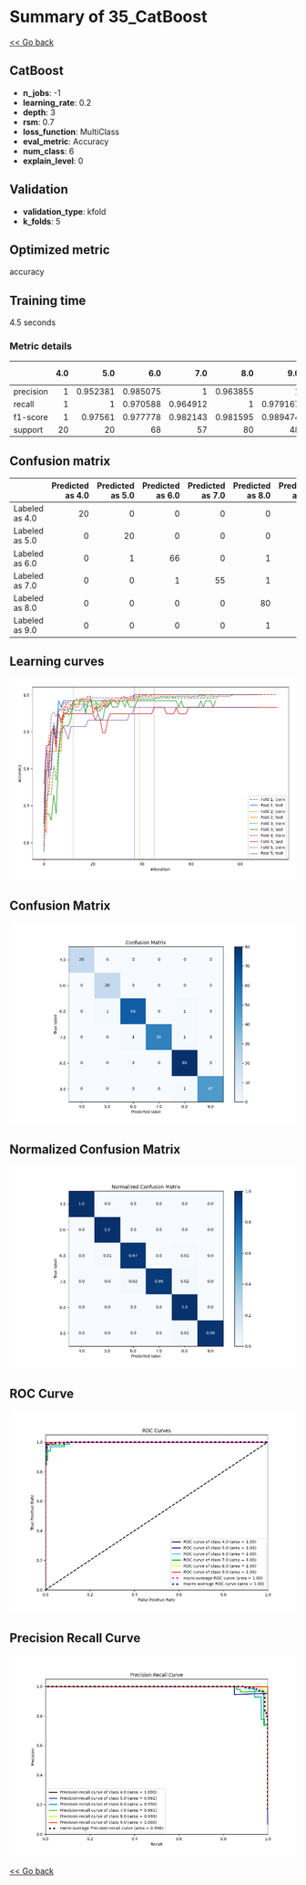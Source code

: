 # Summary of 35_CatBoost

[<< Go back](../README.md)


## CatBoost
- **n_jobs**: -1
- **learning_rate**: 0.2
- **depth**: 3
- **rsm**: 0.7
- **loss_function**: MultiClass
- **eval_metric**: Accuracy
- **num_class**: 6
- **explain_level**: 0

## Validation
 - **validation_type**: kfold
 - **k_folds**: 5

## Optimized metric
accuracy

## Training time

4.5 seconds

### Metric details
|           |   4.0 |       5.0 |       6.0 |       7.0 |       8.0 |       9.0 |   accuracy |   macro avg |   weighted avg |   logloss |
|:----------|------:|----------:|----------:|----------:|----------:|----------:|-----------:|------------:|---------------:|----------:|
| precision |     1 |  0.952381 |  0.985075 |  1        |  0.963855 |  1        |   0.982935 |    0.983552 |       0.983417 |  0.271271 |
| recall    |     1 |  1        |  0.970588 |  0.964912 |  1        |  0.979167 |   0.982935 |    0.985778 |       0.982935 |  0.271271 |
| f1-score  |     1 |  0.97561  |  0.977778 |  0.982143 |  0.981595 |  0.989474 |   0.982935 |    0.984433 |       0.982954 |  0.271271 |
| support   |    20 | 20        | 68        | 57        | 80        | 48        |   0.982935 |  293        |     293        |  0.271271 |


## Confusion matrix
|                |   Predicted as 4.0 |   Predicted as 5.0 |   Predicted as 6.0 |   Predicted as 7.0 |   Predicted as 8.0 |   Predicted as 9.0 |
|:---------------|-------------------:|-------------------:|-------------------:|-------------------:|-------------------:|-------------------:|
| Labeled as 4.0 |                 20 |                  0 |                  0 |                  0 |                  0 |                  0 |
| Labeled as 5.0 |                  0 |                 20 |                  0 |                  0 |                  0 |                  0 |
| Labeled as 6.0 |                  0 |                  1 |                 66 |                  0 |                  1 |                  0 |
| Labeled as 7.0 |                  0 |                  0 |                  1 |                 55 |                  1 |                  0 |
| Labeled as 8.0 |                  0 |                  0 |                  0 |                  0 |                 80 |                  0 |
| Labeled as 9.0 |                  0 |                  0 |                  0 |                  0 |                  1 |                 47 |

## Learning curves
![Learning curves](learning_curves.png)
## Confusion Matrix

![Confusion Matrix](confusion_matrix.png)


## Normalized Confusion Matrix

![Normalized Confusion Matrix](confusion_matrix_normalized.png)


## ROC Curve

![ROC Curve](roc_curve.png)


## Precision Recall Curve

![Precision Recall Curve](precision_recall_curve.png)



[<< Go back](../README.md)
